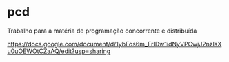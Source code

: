 # pcd
Trabalho para a matéria de programação concorrente e distribuída

https://docs.google.com/document/d/1ybFos6m_FrIDw1idNyVPCwjJ2nzlsXu0uOEWOtCZaAQ/edit?usp=sharing
